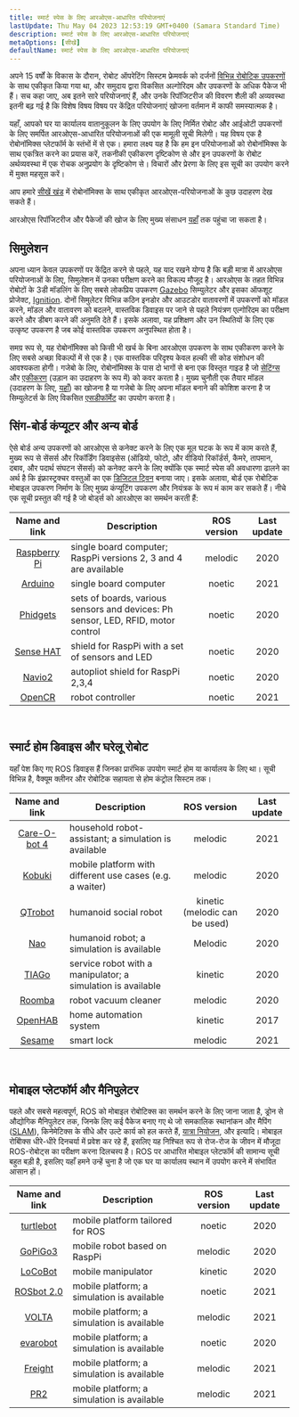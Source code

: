 ```yaml
---
title: स्मार्ट स्पेस के लिए आरओएस-आधारित परियोजनाएं
lastUpdate: Thu May 04 2023 12:53:19 GMT+0400 (Samara Standard Time)
description: स्मार्ट स्पेस के लिए आरओएस-आधारित परियोजनाएं
metaOptions: [सीखें]
defaultName: स्मार्ट स्पेस के लिए आरओएस-आधारित परियोजनाएं
---
```


अपने 15 वर्षों के विकास के दौरान, रोबोट ऑपरेटिंग सिस्टम फ्रेमवर्क को दर्जनों [विभिन्न रोबोटिक उपकरणों](https://robots.ros.org/) के साथ एकीकृत किया गया था, और समुदाय द्वारा विकसित अल्गोरिदम और उपकरणों के अधिक पैकेज भी हैं। सच कहा जाए, अब इतने सारे परियोजनाएं हैं, और उनके रिपॉजिटरीज की विवरण शैली की अव्यवस्था इतनी बढ़ गई है कि विशेष विषय विषय पर केंद्रित परियोजनाएं खोजना वर्तमान में काफी समस्यात्मक है। 

यहाँ, आपको घर या कार्यालय वातानुकूलन के लिए उपयोग के लिए निर्मित रोबोट और आईओटी उपकरणों के लिए समर्पित आरओएस-आधारित परियोजनाओं की एक मामूली सूची मिलेगी। यह विषय एक है रोबोनॉमिक्स प्लेटफॉर्म के स्तंभों में से एक। हमारा लक्ष्य यह है कि हम इन परियोजनाओं को रोबोनॉमिक्स के साथ एकत्रित करने का प्रयास करें, तकनीकी एकीकरण दृष्टिकोण से और इन उपकरणों के रोबोट अर्थव्यवस्था में एक रोचक अनुप्रयोग के दृष्टिकोण से। विचारों और प्रेरणा के लिए इस सूची का उपयोग करने में मुक्त महसूस करें।

आप हमारे [सीखें खंड](/learn) में रोबोनॉमिक्स के साथ एकीकृत आरओएस-परियोजनाओं के कुछ उदाहरण देख सकते हैं।

<!-- As of right now (**April 2021**), Robonomics is oriented towards ROS **Melodic** and **Noetic** versions. Older versions can also work, but there may be additional integration work needed. In the future, support for ROS version 2 will be added. -->

आरओएस रिपॉजिटरीज और पैकेजों की खोज के लिए मुख्य संसाधन [यहाँ](https://index.ros.org/) तक पहुंचा जा सकता है।

## सिमुलेशन

अपना ध्यान केवल उपकरणों पर केंद्रित करने से पहले, यह याद रखने योग्य है कि बड़ी मात्रा में आरओएस परियोजनाओं के लिए, सिमुलेशन में उनका परीक्षण करने का विकल्प मौजूद है। आरओएस के तहत विभिन्न रोबोटों के 3डी मॉडलिंग के लिए सबसे लोकप्रिय उपकरण [Gazebo](http://gazebosim.org/) सिम्युलेटर और इसका ऑफशूट प्रोजेक्ट, [Ignition](https://index.ros.org/r/ros_ign/). दोनों सिमुलेटर विभिन्न कठिन इनडोर और आउटडोर वातावरणों में उपकरणों को मॉडल करने, मॉडल और वातावरण को बदलने, वास्तविक डिवाइस पर जाने से पहले नियंत्रण एल्गोरिदम का परीक्षण करने और डीबग करने की अनुमति देते हैं। इसके अलावा, यह प्रशिक्षण और उन स्थितियों के लिए एक उत्कृष्ट उपकरण है जब कोई वास्तविक उपकरण अनुपस्थित होता है।

समग्र रूप से, यह रोबोनॉमिक्स को किसी भी खर्च के बिना आरओएस उपकरण के साथ एकीकरण करने के लिए सबसे अच्छा विकल्पों में से एक है। एक वास्तविक परिदृश्य केवल हल्की सी कोड संशोधन की आवश्यकता होगी। गजेबो के लिए, रोबोनॉमिक्स के पास दो भागों से बना एक विस्तृत गाइड है जो [सेटिंग्स](https://wiki.robonomics.network/docs/en/connect-any-ros-compatible-robot-under-robonomics-parachain-control-1/) और [एकीकरण](https://wiki.robonomics.network/docs/en/connect-any-ros-compatible-robot-under-robonomics-parachain-control-2/) (उड़ान का उदाहरण के रूप में) को कवर करता है। मुख्य चुनौती एक तैयार मॉडल (उदाहरण के लिए, [यहाँ](https://github.com/osrf/gazebo_models)) का खोजना है या गजेबो के लिए अपना मॉडल बनाने की कोशिश करना है ज सिम्युलेटर्स के लिए विकसित [एसडीफॉर्मेट](http://sdformat.org/) का उपयोग करता है। 

## सिंग-बोर्ड कंप्यूटर और अन्य बोर्ड

ऐसे बोर्ड अन्य उपकरणों को आरओएस से कनेक्ट करने के लिए एक मूल घटक के रूप में काम करते हैं, मुख्य रूप से सेंसर्स और रिकॉर्डिंग डिवाइसेस (ऑडियो, फोटो, और वीडियो रिकॉर्डर्स, कैमरे, तापमान, दबाव, और पदार्थ संघटन सेंसर्स) को कनेक्ट करने के लिए क्योंकि एक स्मार्ट स्पेस की अवधारणा ढालने का अर्थ है कि इंफ्रास्ट्रक्चर वस्तुओं का एक [डिजिटल ट्विन](https://gateway.pinata.cloud/ipfs/QmNNdLG3vuTsJtZtNByWaDTKRYPcBZSZcsJ1FY6rTYCixQ/Robonomics_keypoint_March_2021.pdf) बनाया जाए। इसके अलावा, बोर्ड एक रोबोटिक मोबाइल उपकरण निर्माण के लिए मुख्य कंप्यूटिंग उपकरण और नियंत्रक के रूप मं काम कर सकते हैं। नीचे एक सूची प्रस्तुत की गई है जो बोर्ड्स को आरओएस का समर्थन करती हैं:

| Name and link                                                                                         |                                    Description                                  | ROS version | Last update |
|:-----------------------------------------------------------------------------------------------------:|---------------------------------------------------------------------------------|:-----------:|:-----------:|
|  [Raspberry Pi](http://wiki.ros.org/ROSberryPi/Installing%20ROS%20Melodic%20on%20the%20Raspberry%20Pi)| single board computer; RaspPi versions 2, 3 and 4 are available                 |   melodic   |     2020    |
|    [Arduino](http://wiki.ros.org/rosserial_arduino)                                                   | single board computer                                                           |    noetic   |     2021    |
|    [Phidgets](http://wiki.ros.org/phidgets)                                                           | sets of boards, various sensors and devices: Ph sensor, LED, RFID, motor control|    noetic   |     2020    |
|   [Sense HAT](https://wiki.ros.org/sensehat_ros)                                                      | shield for RaspPi with a set of sensors and LED                                 |    noetic   |     2020    |
|     [Navio2](https://navio2.emlid.com/)                                                               | autopliot shield for RaspPi 2,3,4                                               |    noetic   |     2020    |
|     [OpenCR](http://wiki.ros.org/opencr)                                                              | robot controller                                                                |    noetic   |     2021    |

<br/>

## स्मार्ट होम डिवाइस और घरेलू रोबोट

यहाँ पेश किए गए ROS डिवाइस हैं जिनका प्रारंभिक उपयोग स्मार्ट होम या कार्यालय के लिए था। सूची विभिन्न है, वैक्यूम क्लीनर और रोबोटिक सहायता से होम कंट्रोल सिस्टम तक।

| Name and link                                             | Description                                                 |          ROS version          | Last update |
|:---------------------------------------------------------:|-------------------------------------------------------------|:-----------------------------:|:-----------:|
|  [Care-O-bot 4](http://wiki.ros.org/care-o-bot)           | household robot-assistant; a simulation is available        |            melodic            |     2021    |
|     [Kobuki](http://wiki.ros.org/kobuki)                  | mobile platform with different use cases (e.g. a waiter)    |            melodic            |     2020    |
|    [QTrobot](http://wiki.ros.org/Robots/qtrobot)          | humanoid social robot                                       | kinetic (melodic can be used) |     2020    |
|      [Nao](http://wiki.ros.org/nao)                       | humanoid robot; a simulation is available                   |            Melodic            |     2020    |
|     [TIAGo](http://wiki.ros.org/Robots/TIAGo)             | service robot with a manipulator; a simulation is available |            kinetic            |     2020    |
|     [Roomba](https://github.com/AutonomyLab/create_robot) | robot vacuum cleaner                                        |            melodic            |     2020    |
|    [OpenHAB](http://wiki.ros.org/iot_bridge)              | home automation system                                      |            kinetic            |     2017    |
|     [Sesame](https://index.ros.org/p/sesame_ros/)         | smart lock                                                  |            melodic            |     2021    |

<br/>

## मोबाइल प्लेटफॉर्म और मैनिपुलेटर

पहले और सबसे महत्वपूर्ण, ROS को मोबाइल रोबोटिक्स का समर्थन करने के लिए जाना जाता है, ड्रोन से औद्योगिक मैनिपुलेटर तक, जिनके लिए कई पैकेज बनाए गए थे जो समकालिक स्थानांकन और मैपिंग ([SLAM](http://wiki.ros.org/rtabmap_ros)), किनेमेटिक्स के सीधे और उल्टे कार्य को हल करते हैं, [यात्रा नियोजन](https://moveit.ros.org/), और इत्यादि। मोबाइल रोबोिक्स धीरे-धीरे दिनचर्या में प्रवेश कर रहे हैं, इसलिए यह निश्चित रूप से रोज-रोज के जीवन में मौजूदा ROS-रोबोट्स का परीक्षण करना दिलचस्प है। ROS पर आधारित मोबाइल प्लेटफॉर्म की सामान्य सूची बहुत बड़ी है, इसलिए यहाँ हमने उन्हें चुना है जो एक घर या कार्यालय स्थान में उपयोग करने में संभावित आसान हों। 

| Name and link                                             | Description                                | ROS version | Last update |
|:---------------------------------------------------------:|--------------------------------------------|:-----------:|:-----------:|
|   [turtlebot](http://wiki.ros.org/turtlebot3)             | mobile platform tailored for ROS           |    noetic   |     2020    |
|    [GoPiGo3](http://wiki.ros.org/Robots/gopigo3)          | mobile robot based on RaspPi               |   melodic   |     2020    |
|    [LoCoBot](http://wiki.ros.org/locobot)                 | mobile manipulator                         |   kinetic   |     2020    |
|   [ROSbot 2.0](http://wiki.ros.org/Robots/ROSbot-2.0)     | mobile platform; a simulation is available |    noetic   |     2021    |
|     [VOLTA](http://wiki.ros.org/Robots/Volta)             | mobile platform; a simulation is available |   melodic   |     2021    |
|    [evarobot](http://wiki.ros.org/Robots/evarobot)        | mobile platform; a simulation is available |    noetic   |     2020    |
|    [Freight](http://wiki.ros.org/Robots/freight)          | mobile platform; a simulation is available |   melodic   |     2021    |
|      [PR2](http://wiki.ros.org/Robots/PR2)                | mobile platform; a simulation is available |   melodic   |     2021    |